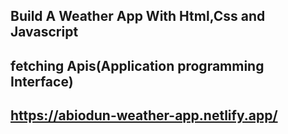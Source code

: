 ## Build A Weather App With Html,Css and Javascript
## fetching Apis(Application programming Interface)
## https://abiodun-weather-app.netlify.app/
